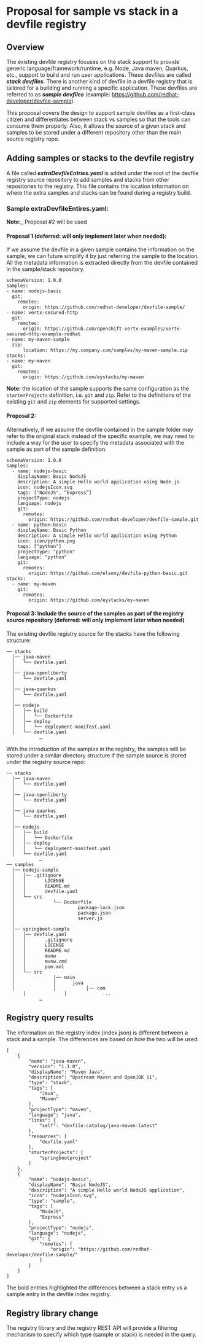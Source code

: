 # Proposal for sample vs stack in a devfile registry

## Overview

The existing devfile registry focuses on the stack support to provide generic language/framework/runtime, e.g. Node, Java maven, Quarkus, etc.,  support to build and run user applications. These devfiles are called ___*stack devfiles*___.  There is another kind of devfile in a devfile registry that is tailored for a building and running a specific application. These devfiles are referred to as ___*sample devfiles*___ (example: https://github.com/redhat-developer/devfile-sample).

This proposal covers the design to support sample devfiles as a first-class citizen and differentiates between stack vs samples so that the tools can consume them properly. Also, it allows the source of a given stack and samples to be stored under a different repository other than the main source registry repo.

## Adding samples or stacks to the devfile registry

A file called ___*extraDevfileEntries.yaml*___ is added under the root of the devfile registry source repository to add samples and stacks from other repositories to the registry. This file contains the location information on where the extra samples and stacks can be found during a registry build.

### Sample extraDevfileEntires.yaml:

__Note:___ Proposal #2 will be used

#### Proposal 1 (deferred: will only implement later when needed):
If we assume the devfile in a given sample contains the information on the sample, we can future simplify it by just referring the sample to the location. All the metadata information is extracted directly from the devfile contained in the sample/stack repository.

    schemaVersion: 1.0.0
    samples:
    - name: nodejs-basic
      git:
        remotes:
          origin: https://github.com/redhat-developer/devfile-sample/
    - name: vertx-secured-http
      git:
        remotes:
          origin: https://github.com/openshift-vertx-examples/vertx-secured-http-example-redhat
    - name: my-maven-sample
      zip:
          location: https://my.company.com/samples/my-maven-sample.zip
    stacks:
    - name: my-maven
      git:
        remotes:
          origin: https://github.com/eystacks/my-maven

__Note:__ the location of the sample supports the same configuration as the `starterProjects` definition, i.e. `git` and `zip`. Refer to the definitions of the existing `git` and `zip` elements for supported settings.

#### Proposal 2:

Alternatively, if we assume the devfile contained in the sample folder may refer to the original stack instead of the specific example, we may need to include a way for the user to specify the metadata associated with the sample as part of the sample definition.

    schemaVersion: 1.0.0
    samples:
      - name: nodejs-basic
        displayName: Basic NodeJS
        description: A simple Hello world application using Node.js
        icon: nodejsIcon.svg
        tags: ["NodeJS", “Express”]
        projectType: nodejs
        language: nodejs
        git:
          remotes:
            origin: https://github.com/redhat-developer/devfile-sample.git
      - name: python-basic
        displayName: Basic Python
        description: A simple Hello world application using Python
        icon: icon/python.png
        tags: ["python"]
        projectType: "python"
        language: "python"
        git:
          remotes:
            origin: https://github.com/elsony/devfile-python-basic.git
    stacks:
      - name: my-maven
        git:
          remotes:
            origin: https://github.com/eystacks/my-maven

#### Proposal 3: Include the source of the samples as part of the registry source repository (deferred: will only implement later when needed)
The existing devfile registry source for the stacks have the following structure:

    ── stacks
      │── java-maven
      │   └── devfile.yaml
      │
      │── java-openliberty
      │   └── devfile.yaml
      │
      │── java-quarkus
      │   └── devfile.yaml
      │
      │── nodejs
      │   │── build
      │   │   └── Dockerfile
      │   │── deploy
      │   │   └── deployment-manifest.yaml
      │   └── devfile.yaml
                …


With the introduction of the samples in the registry, the samples will be stored under a similar directory structure if the sample source is stored under the registry source repo:

    ── stacks
      │── java-maven
      │   └── devfile.yaml
      │
      │── java-openliberty
      │   └── devfile.yaml
      │
      │── java-quarkus
      │   └── devfile.yaml
      │
      │── nodejs
      │   │── build
      │   │   └── Dockerfile
      │   │── deploy
      │   │   └── deployment-manifest.yaml
      │   └── devfile.yaml
                …
    ── samples
      │── nodejs-sample
      │   │── .gitignore
      │   │       LICENSE
      │   │       README.md
      │   │       devfile.yaml
      │   └── src
      │              └── Dockerfile
      │                       package-lock.json
      │                       package.json
      │                       server.js
      │
      │── springboot-sample
      │   │── devfile.yaml
      │   │       .gitignore
      │   │       LICENSE
      │   │       README.md
      │   │       mvnw
      │   │       mvnw.cmd
      │   │       pom.xml
      │   └── src
      │              │── main
      │              │      java
      │              │           │── com
          │              │             ...
                …


## Registry query results
The information on the registry index (index.json) is different between a stack and a sample. The differences are based on how the two will be used.

    [
        {
            "name": "java-maven",
            "version": "1.1.0",
            "displayName": "Maven Java",
            "description": "Upstream Maven and OpenJDK 11",
            "type": "stack",
            "tags": [
                "Java",
                "Maven"
            ],
            "projectType": "maven",
            "language": "java",
            "links": {
                "self": "devfile-catalog/java-maven:latest"
            },
            "resources": [
                "devfile.yaml"
            ],
            "starterProjects": [
                "springbootproject"
            ]
        },
        {
            "name": "nodejs-basic",
            "displayName": "Basic NodeJS",
            "description": "A simple Hello world NodeJS application",
            "icon": "nodejsIcon.svg",
            "type": "sample",
            "tags": [
                "NodeJS",
                "Express"
            ],
            "projectType": "nodejs",
            "language": "nodejs",
            "git": {
                "remotes": {
                    "origin": "https://github.com/redhat-developer/devfile-sample/"
                }
            }
        }
    ]

The bold entries highlighted the differences between a stack entry vs a sample entry in the devfile index registry. 

## Registry library change
The registry library and the registry REST API will provide a filtering mechanism to specify which type (sample or stack) is needed in the query.




